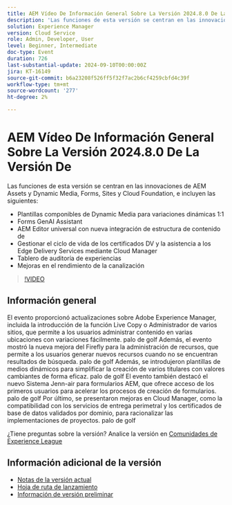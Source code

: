```yaml
---
title: AEM Vídeo De Información General Sobre La Versión 2024.8.0 De La Versión De
description: 'Las funciones de esta versión se centran en las innovaciones de AEM Assets y Dynamic Media, Forms, Sites y Cloud Foundation e incluyen las siguientes: Dynamic Media Composable Templates for 1:1 dynamic variaciones Forms AEM GenAI Assistant Universal editor con nueva integración de estructura de contenido de la ​ Administrar el ciclo de vida de los certificados DV y la compatibilidad con los Edge Delivery Services a través de Cloud Manager Experience Audit Dashboard Mejoras en el rendimiento de la canalización'
solution: Experience Manager
version: Cloud Service
role: Admin, Developer, User
level: Beginner, Intermediate
doc-type: Event
duration: 726
last-substantial-update: 2024-09-10T00:00:00Z
jira: KT-16149
source-git-commit: b6a23208f526ff5f32f7ac2b6cf4259cbfd4c39f
workflow-type: tm+mt
source-wordcount: '277'
ht-degree: 2%

---
```



# AEM Vídeo De Información General Sobre La Versión 2024.8.0 De La Versión De

Las funciones de esta versión se centran en las innovaciones de AEM Assets y Dynamic Media, Forms, Sites y Cloud Foundation, e incluyen las siguientes:

* Plantillas componibles de Dynamic Media para variaciones dinámicas 1:1
* Forms GenAI Assistant
* AEM Editor universal con nueva integración de estructura de contenido de &#x200B;
* Gestionar el ciclo de vida de los certificados DV y la asistencia a los Edge Delivery Services mediante Cloud Manager
* Tablero de auditoría de experiencias
* Mejoras en el rendimiento de la canalización

>[!VIDEO](https://video.tv.adobe.com/v/3433381/?learn=on)

## Información general

El evento proporcionó actualizaciones sobre Adobe Experience Manager, incluida la introducción de la función Live Copy o Administrador de varios sitios, que permite a los usuarios administrar contenido en varias ubicaciones con variaciones fácilmente. palo de golf Además, el evento mostró la nueva mejora del Firefly para la administración de recursos, que permite a los usuarios generar nuevos recursos cuando no se encuentran resultados de búsqueda. palo de golf Además, se introdujeron plantillas de medios dinámicos para simplificar la creación de varios titulares con valores cambiantes de forma eficaz. palo de golf El evento también destacó el nuevo Sistema Jenn-air para formularios AEM, que ofrece acceso de los primeros usuarios para acelerar los procesos de creación de formularios. palo de golf Por último, se presentaron mejoras en Cloud Manager, como la compatibilidad con los servicios de entrega perimetral y los certificados de base de datos validados por dominio, para racionalizar las implementaciones de proyectos. palo de golf

¿Tiene preguntas sobre la versión?  Analice la versión en [Comunidades de Experience League](https://adobe.ly/4egoWgm)

## Información adicional de la versión

* [Notas de la versión actual](https://experienceleague.adobe.com/docs/experience-manager-cloud-service/content/release-notes/home.html?lang=es)
* [Hoja de ruta de lanzamiento](https://experienceleague.adobe.com/docs/experience-manager-release-information/aem-release-updates/update-releases-roadmap.html?lang=es)
* [Información de versión preliminar](https://experienceleague.adobe.com/docs/experience-manager-cloud-service/content/release-notes/prerelease.html)





